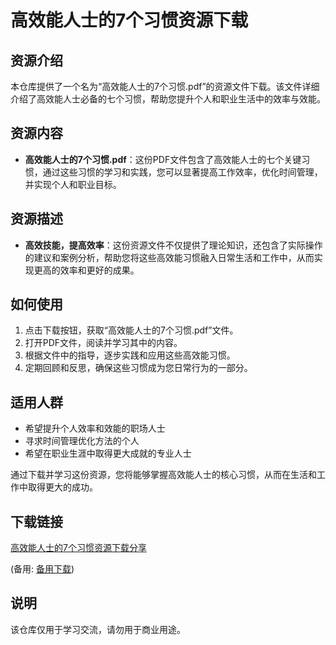 # 高效能人士的7个习惯资源下载

## 资源介绍

本仓库提供了一个名为“高效能人士的7个习惯.pdf”的资源文件下载。该文件详细介绍了高效能人士必备的七个习惯，帮助您提升个人和职业生活中的效率与效能。

## 资源内容

- **高效能人士的7个习惯.pdf**：这份PDF文件包含了高效能人士的七个关键习惯，通过这些习惯的学习和实践，您可以显著提高工作效率，优化时间管理，并实现个人和职业目标。

## 资源描述

- **高效技能，提高效率**：这份资源文件不仅提供了理论知识，还包含了实际操作的建议和案例分析，帮助您将这些高效能习惯融入日常生活和工作中，从而实现更高的效率和更好的成果。

## 如何使用

1. 点击下载按钮，获取“高效能人士的7个习惯.pdf”文件。
2. 打开PDF文件，阅读并学习其中的内容。
3. 根据文件中的指导，逐步实践和应用这些高效能习惯。
4. 定期回顾和反思，确保这些习惯成为您日常行为的一部分。

## 适用人群

- 希望提升个人效率和效能的职场人士
- 寻求时间管理优化方法的个人
- 希望在职业生涯中取得更大成就的专业人士

通过下载并学习这份资源，您将能够掌握高效能人士的核心习惯，从而在生活和工作中取得更大的成功。

## 下载链接
[高效能人士的7个习惯资源下载分享](https://pan.quark.cn/s/538f961394a6) 

(备用: [备用下载](https://pan.baidu.com/s/1p22TaQinIpO7dUn7I2QShg?pwd=1234))

## 说明

该仓库仅用于学习交流，请勿用于商业用途。
